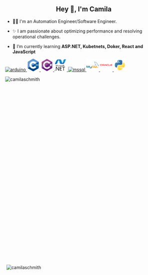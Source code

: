 <h2 align="center">Hey 👋, I'm Camila</h2>
<!--h3 align="center">- 👩‍💻I'm an Automation Engineer/Software Engineer.</h3-->

- 👩‍💻 I'm an Automation Engineer/Software Engineer.
  
- ✨ I am passionate about optimizing performance and resolving operational challenges.
  
- 🌱 I’m currently learning **ASP.NET, Kubetnets, Doker, React and JavaScript**

<!-- 📫 How to reach me **schmithcamila@gmail.com**-->

<!--h3 align="left">Connect with me:</h3>
<p align="left">
<a href="https://linkedin.com/in/www.linkedin.com/in/camila-schmith" target="blank"><img align="center" src="https://raw.githubusercontent.com/rahuldkjain/github-profile-readme-generator/master/src/images/icons/Social/linked-in-alt.svg" alt="www.linkedin.com/in/camila-schmith" height="20" width="30" /></a>
</p-->

<!--h3 align="left">Languages and Tools:</h3-->
<p align="left"> <a href="https://www.arduino.cc/" target="_blank" rel="noreferrer"> <img src="https://cdn.worldvectorlogo.com/logos/arduino-1.svg" alt="arduino" width="40" height="40"/> </a> <a href="https://www.w3schools.com/cpp/" target="_blank" rel="noreferrer"> <img src="https://raw.githubusercontent.com/devicons/devicon/master/icons/cplusplus/cplusplus-original.svg" alt="cplusplus" width="40" height="40"/> </a> <a href="https://www.w3schools.com/cs/" target="_blank" rel="noreferrer"> <img src="https://raw.githubusercontent.com/devicons/devicon/master/icons/csharp/csharp-original.svg" alt="csharp" width="40" height="40"/> </a> <a href="https://dotnet.microsoft.com/" target="_blank" rel="noreferrer"> <img src="https://raw.githubusercontent.com/devicons/devicon/master/icons/dot-net/dot-net-original-wordmark.svg" alt="dotnet" width="40" height="40"/> </a> <a href="https://www.microsoft.com/en-us/sql-server" target="_blank" rel="noreferrer"> <img src="https://www.svgrepo.com/show/303229/microsoft-sql-server-logo.svg" alt="mssql" width="40" height="40"/> </a> <a href="https://www.mysql.com/" target="_blank" rel="noreferrer"> <img src="https://raw.githubusercontent.com/devicons/devicon/master/icons/mysql/mysql-original-wordmark.svg" alt="mysql" width="40" height="40"/> </a> <a href="https://www.oracle.com/" target="_blank" rel="noreferrer"> <img src="https://raw.githubusercontent.com/devicons/devicon/master/icons/oracle/oracle-original.svg" alt="oracle" width="40" height="40"/> </a> <a href="https://www.python.org" target="_blank" rel="noreferrer"> <img src="https://raw.githubusercontent.com/devicons/devicon/master/icons/python/python-original.svg" alt="python" width="40" height="40"/> </a> </p>

<p><img align="left" src="https://github-readme-stats.vercel.app/api/top-langs?username=camilaschmith&show_icons=true&theme=dark&title_color=dedede&text_color=dedede&locale=en&layout=compact" alt="camilaschmith" width="600" height="600"/></p>

<p>&nbsp;<img align="center" src="https://github-readme-stats.vercel.app/api?username=camilaschmith&show_icons=true&theme=dark&title_color=dedede&text_color=dedede&locale=en" alt="camilaschmith" /></p>
